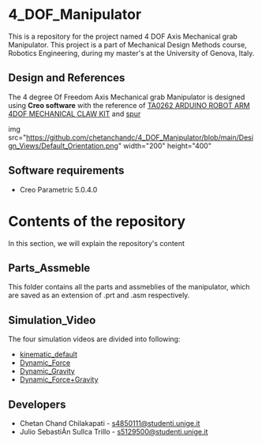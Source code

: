 # 4_DOF_Manipulator
This is a repository for the project named 4 DOF Axis Mechanical grab Manipulator. This project is a part of Mechanical Design Methods course, Robotics Engineering, during my master's at the University of Genova, Italy.


## Design and References
The 4 degree Of Freedom Axis Mechanical grab Manipulator is designed using **Creo software** with the reference of [TA0262 ARDUINO ROBOT ARM 4DOF MECHANICAL CLAW KIT](https://github.com/chetanchandc/4_DOF_Manipulator/blob/main/Instruction%20Manual.pdf) and  [spur](https://github.com/chetanchandc/4_DOF_Manipulator/blob/main/Approx_method_draw_involute_tooth_rev2.pdf)

img src="https://github.com/chetanchandc/4_DOF_Manipulator/blob/main/Design_Views/Default_Orientation.png" width="200" height="400"


## Software requirements

* Creo Parametric 5.0.4.0


# Contents of the repository
In this section, we will explain the repository's content

## Parts_Assmeble
This folder contains all the parts and assmeblies of the manipulator, which are saved as an extension of .prt and .asm respectively.

## Simulation_Video
The four simulation videos are divided into following:
 
* [kinematic_default](https://youtu.be/nhyxQuxYXv0)
* [Dynamic_Force](https://youtu.be/kdCy4Qo6PGs)
* [Dynamic_Gravity](https://youtu.be/cag580m3Yek)
* [Dynamic_Force+Gravity](https://youtu.be/vFfXcmw6Iw0)


## Developers

* Chetan Chand Chilakapati       - s4850111@studenti.unige.it
* Julio SebastiÃn Sullca Trillo  - s5129500@studenti.unige.it





